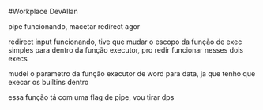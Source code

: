#Workplace DevAllan

pipe funcionando, macetar redirect agor

redirect input funcionando, tive que mudar o escopo da função de exec simples para dentro da função executor, pro redir funcionar nesses dois execs

mudei o parametro da função executor de word para data, ja que tenho que execar os builtins dentro

essa função tá com uma flag de pipe, vou tirar dps
